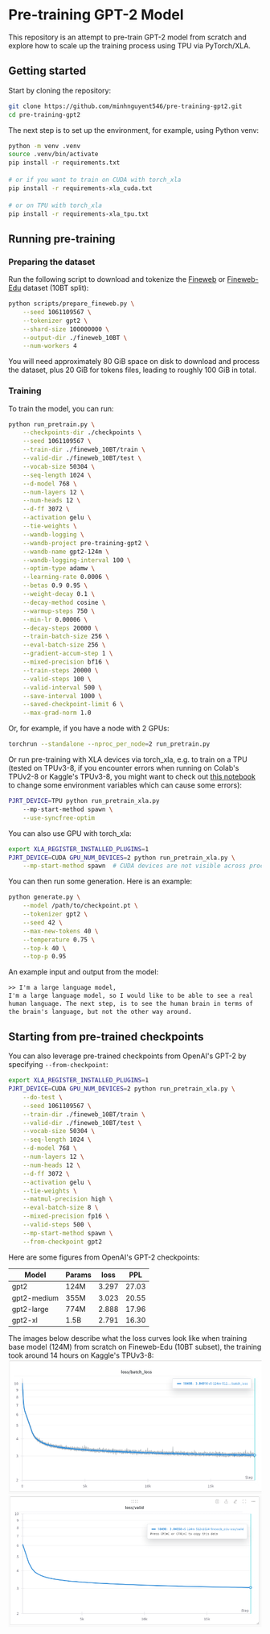 # Pre-training GPT-2 Model

This repository is an attempt to pre-train GPT-2 model from scratch and explore how to scale up the training process using TPU via PyTorch/XLA.

## Getting started

Start by cloning the repository:

```bash
git clone https://github.com/minhnguyent546/pre-training-gpt2.git
cd pre-training-gpt2
```

The next step is to set up the environment, for example, using Python venv:
```bash
python -m venv .venv
source .venv/bin/activate
pip install -r requirements.txt

# or if you want to train on CUDA with torch_xla
pip install -r requirements-xla_cuda.txt

# or on TPU with torch_xla
pip install -r requirements-xla_tpu.txt
```

## Running pre-training

### Preparing the dataset

Run the following script to download and tokenize the [Fineweb](https://huggingface.co/datasets/HuggingFaceFW/fineweb) or [Fineweb-Edu](https://huggingface.co/datasets/HuggingFaceFW/fineweb-edu) dataset (10BT split):
```bash
python scripts/prepare_fineweb.py \
    --seed 1061109567 \
    --tokenizer gpt2 \
    --shard-size 100000000 \
    --output-dir ./fineweb_10BT \
    --num-workers 4
```

You will need approximately 80 GiB space on disk to download and process the dataset, plus 20 GiB for tokens files, leading to roughly 100 GiB in total.

### Training

To train the model, you can run:
```bash
python run_pretrain.py \
    --checkpoints-dir ./checkpoints \
    --seed 1061109567 \
    --train-dir ./fineweb_10BT/train \
    --valid-dir ./fineweb_10BT/test \
    --vocab-size 50304 \
    --seq-length 1024 \
    --d-model 768 \
    --num-layers 12 \
    --num-heads 12 \
    --d-ff 3072 \
    --activation gelu \
    --tie-weights \
    --wandb-logging \
    --wandb-project pre-training-gpt2 \
    --wandb-name gpt2-124m \
    --wandb-logging-interval 100 \
    --optim-type adamw \
    --learning-rate 0.0006 \
    --betas 0.9 0.95 \
    --weight-decay 0.1 \
    --decay-method cosine \
    --warmup-steps 750 \
    --min-lr 0.00006 \
    --decay-steps 20000 \
    --train-batch-size 256 \
    --eval-batch-size 256 \
    --gradient-accum-step 1 \
    --mixed-precision bf16 \
    --train-steps 20000 \
    --valid-steps 100 \
    --valid-interval 500 \
    --save-interval 1000 \
    --saved-checkpoint-limit 6 \
    --max-grad-norm 1.0
```

Or, for example, if you have a node with 2 GPUs:
```bash
torchrun --standalone --nproc_per_node=2 run_pretrain.py
```

Or run pre-training with XLA devices via torch_xla, e.g. to train on a TPU (tested on TPUv3-8, if you encounter errors when running on Colab's TPUv2-8 or Kaggle's TPUv3-8, you might want to check out [this notebook](https://github.com/pytorch/xla/blob/master/contrib/kaggle/distributed-pytorch-xla-basics-with-pjrt.ipynb) to change some environment variables which can cause some errors):
```bash
PJRT_DEVICE=TPU python run_pretrain_xla.py
    --mp-start-method spawn \
    --use-syncfree-optim
```

You can also use GPU with torch_xla:
```bash
export XLA_REGISTER_INSTALLED_PLUGINS=1
PJRT_DEVICE=CUDA GPU_NUM_DEVICES=2 python run_pretrain_xla.py \
    --mp-start-method spawn  # CUDA devices are not visible across processes when using fork
```

You can then run some generation. Here is an example:

```bash
python generate.py \
    --model /path/to/checkpoint.pt \
    --tokenizer gpt2 \
    --seed 42 \
    --max-new-tokens 40 \
    --temperature 0.75 \
    --top-k 40 \
    --top-p 0.95
```

An example input and output from the model:
```
>> I'm a large language model,
I'm a large language model, so I would like to be able to see a real human language. The next step, is to see the human brain in terms of the brain's language, but not the other way around.
```

## Starting from pre-trained checkpoints

You can also leverage pre-trained checkpoints from OpenAI's GPT-2 by specifying `--from-checkpoint`:
```bash
export XLA_REGISTER_INSTALLED_PLUGINS=1
PJRT_DEVICE=CUDA GPU_NUM_DEVICES=2 python run_pretrain_xla.py \
    --do-test \
    --seed 1061109567 \
    --train-dir ./fineweb_10BT/train \
    --valid-dir ./fineweb_10BT/test \
    --vocab-size 50304 \
    --seq-length 1024 \
    --d-model 768 \
    --num-layers 12 \
    --num-heads 12 \
    --d-ff 3072 \
    --activation gelu \
    --tie-weights \
    --matmul-precision high \
    --eval-batch-size 8 \
    --mixed-precision fp16 \
    --valid-steps 500 \
    --mp-start-method spawn \
    --from-checkpoint gpt2
```

Here are some figures from OpenAI's GPT-2 checkpoints:

| Model | Params | loss | PPL |
| --- | --- | --- | --- |
| gpt2 | 124M | 3.297 | 27.03 |
| gpt2-medium | 355M | 3.023 | 20.55 |
| gpt2-large | 774M | 2.888 | 17.96 |
| gpt2-xl | 1.5B | 2.791 | 16.30 |

The images below describe what the loss curves look like when training base model (124M) from scratch on Fineweb-Edu (10BT subset), the training took around 14 hours on Kaggle's TPUv3-8:
![batch loss curve](./assets/batch_loss_curve.png)
![valid loss curve](./assets/valid_loss_curve.png)
